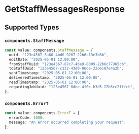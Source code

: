 # GetStaffMessagesResponse


## Supported Types

### `components.StaffMessage`

```typescript
const value: components.StaffMessage = {
  uuid: "123e4567-3a60-4bd0-9267-22b6c13e3b8b",
  editDate: "2025-05-01 12:00:00",
  fromStaffUuid: "123e4567-87c7-4be9-8009-22b6c77965cb",
  toStaffUuid: "123e4567-c132-43d0-86de-22b6c87e4a2b",
  sentTimestamp: "2025-05-01 12:00:00",
  deliveredTimestamp: "2025-05-01 12:00:00",
  readTimestamp: "2025-05-01 12:00:00",
  regardingJobUuid: "123e4567-6dee-4f0c-b3d5-22b6cc2fffcb",
};
```

### `components.ErrorT`

```typescript
const value: components.ErrorT = {
  errorCode: 1000,
  message: "An error occurred completing your request",
};
```

